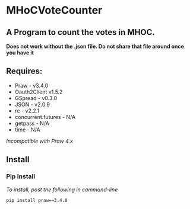 # MHoCVoteCounter
## A Program to count the votes in MHOC. 

**Does not work without the .json file. Do not share that file around once you have it**

## Requires:
* Praw - v3.4.0
* Oauth2Client v1.5.2
* GSpread - v0.3.0
* JSON - v2.0.9
* re - v2.2.1
* concurrent.futures - N/A
* getpass - N/A
* time - N/A

*Incompatible with Praw 4.x*

## Install
### Pip Install


*To install, post the following in command-line*

`pip install praw==3.4.0`
